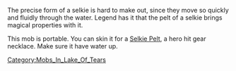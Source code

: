The precise form of a selkie is hard to make out, since they move so
quickly and fluidly through the water. Legend has it that the pelt of a
selkie brings magical properties with it.

This mob is portable. You can skin it for a [Selkie
Pelt](Selkie_Pelt "wikilink"), a hero hit gear necklace. Make sure it
have water up.

[Category:Mobs_In_Lake_Of_Tears](Category:Mobs_In_Lake_Of_Tears "wikilink")
